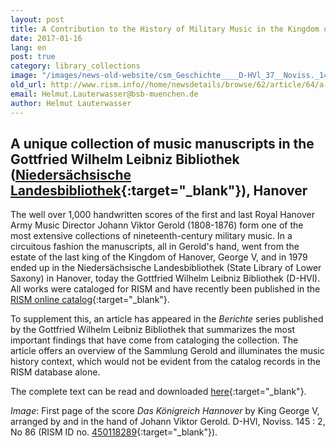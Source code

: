 ```yaml
---
layout: post
title: A Contribution to the History of Military Music in the Kingdom of Hanover
date: 2017-01-16
lang: en
post: true
category: library_collections
image: "/images/news-old-website/csm_Geschichte____D-HVl_37__Noviss._145_86_0f60174188.jpg"
old_url: http://www.rism.info//home/newsdetails/browse/62/article/64/a-contribution-to-the-history-of-military-music-in-the-kingdom-of-hanover.html
email: Helmut.Lauterwasser@bsb-muenchen.de
author: Helmut Lauterwasser
---
```


## A unique collection of music manuscripts in the Gottfried Wilhelm Leibniz Bibliothek ([Niedersächsische Landesbibliothek](http://www.nlb-hannover.de/){:target="_blank"}), Hanover


The well over 1,000 handwritten scores of the first and last Royal Hanover Army Music Director Johann Viktor Gerold (1808-1876) form one of the most extensive collections of nineteenth-century military music. In a circuitous fashion the manuscripts, all in Gerold's hand, went from the estate of the last king of the Kingdom of Hanover, George V, and in 1979 ended up in the Niedersächsische Landesbibliothek (State Library of Lower Saxony) in Hanover, today the Gottfried Wilhelm Leibniz Bibliothek (D-HVl). All works were cataloged for RISM and have recently been published in the [RISM online catalog](https://opac.rism.info/){:target="_blank"}.

To supplement this, an article has appeared in the _Berichte_ series published by the Gottfried Wilhelm Leibniz Bibliothek that summarizes the most important findings that have come from cataloging the collection. The article offers an overview of the Sammlung Gerold and illuminates the music history context, which would not be evident from the catalog records in the RISM database alone.

The complete text can be read and downloaded [here](https://noa.gwlb.de/receive/mir_mods_00001198){:target="_blank"}.


_Image_: First page of the score _Das Königreich Hannover_ by King George V, arranged by and in the hand of Johann Viktor Gerold. D-HVl, Noviss. 145 : 2, No 86 (RISM ID no. [450118289](https://opac.rism.info/search?id=450118289&Language=en){:target="_blank"}).

